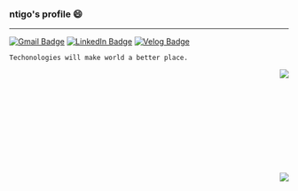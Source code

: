 <!-- ### Hi there 👋 -->

<!--
**ntigo/ntigo** is a ✨ _special_ ✨ repository because its `README.md` (this file) appears on your GitHub profile.

Here are some ideas to get you started:

- 🔭 I’m currently working on ...
- 🌱 I’m currently learning ...
- 👯 I’m looking to collaborate on ...
- 🤔 I’m looking for help with ...
- 💬 Ask me about ...
- 📫 How to reach me: ...
- 😄 Pronouns: ...
- ⚡ Fun fact: ...
-->

### ntigo's profile 😄
---
[![Gmail Badge](https://img.shields.io/badge/Gmail-D14836?style=flat&logo=Gmail&logoColor=white)](mailto:dev.ntigo@gmail.com) [![LinkedIn Badge](https://img.shields.io/badge/LinkedIn-0E76A8?style=flat&logo=linkedin&logoColor=white)](https://www.linkedin.com//in/boseong-kim-874b6a1b1/) [![Velog Badge](https://img.shields.io/badge/Tech%20Blog-555263?style=flat&logo=velog&logoColor=white)](https://velog.io/@ntigo)



```Techonologies will make world a better place.```

<img align=right src="https://github-readme-stats.vercel.app/api?username=ntigo&count_private=true&show_icons=true&theme=onedark">
<br><br><br><br><br><br><br><br><br><br><br>
<img align=right src ="https://hits.seeyoufarm.com/api/count/incr/badge.svg?url=https%3A%2F%2Fgithub.com%2Fntigo%2Fhit-counter&count_bg=%23C83D5D&title_bg=%23555555&icon=github.svg&icon_color=%23E7E7E7&title=hits&edge_flat=false">
